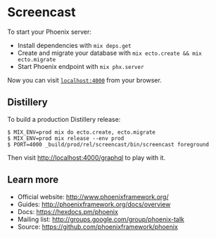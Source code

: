 # Screencast

To start your Phoenix server:

  * Install dependencies with `mix deps.get`
  * Create and migrate your database with `mix ecto.create && mix ecto.migrate`
  * Start Phoenix endpoint with `mix phx.server`

Now you can visit [`localhost:4000`](http://localhost:4000) from your browser.

## Distillery

To build a production Distillery release:

```
$ MIX_ENV=prod mix do ecto.create, ecto.migrate
$ MIX_ENV=prod mix release --env prod
$ PORT=4000 _build/prod/rel/screencast/bin/screencast foreground
```

Then visit <http://localhost:4000/graphql> to play with it.

## Learn more

  * Official website: http://www.phoenixframework.org/
  * Guides: http://phoenixframework.org/docs/overview
  * Docs: https://hexdocs.pm/phoenix
  * Mailing list: http://groups.google.com/group/phoenix-talk
  * Source: https://github.com/phoenixframework/phoenix
